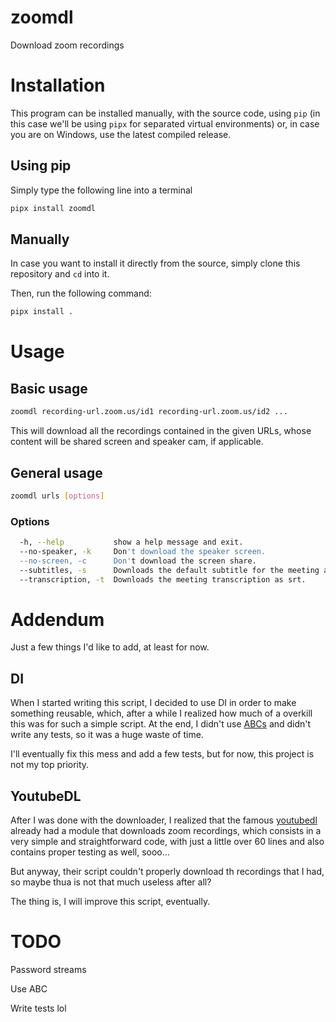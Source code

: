 # zoomdl
Download zoom recordings

# Installation
This program can be installed manually, with the source code, using `pip` (in this case we'll be using `pipx` for separated virtual environments) or, in case you are on Windows, use the latest compiled release.

## Using pip
Simply type the following line into a terminal
```sh
pipx install zoomdl
```

## Manually
In case you want to install it directly from the source, simply clone this repository and `cd` into it.

Then, run the following command:
```sh
pipx install .
```


# Usage
## Basic usage
```sh
zoomdl recording-url.zoom.us/id1 recording-url.zoom.us/id2 ...
```

This will download all the recordings contained in the given URLs, whose content will be shared screen and speaker cam, if applicable.


## General usage
```sh
zoomdl urls [options]
```

### Options
```sh
  -h, --help           show a help message and exit.
  --no-speaker, -k     Don't download the speaker screen.
  --no-screen, -c      Don't download the screen share.
  --subtitles, -s      Downloads the default subtitle for the meeting as srt.
  --transcription, -t  Downloads the meeting transcription as srt.
```

# Addendum
Just a few things I'd like to add, at least for now.

## DI
When I started writing this script, I decided to use DI in order to make something reusable, which, after a while I realized how much of a overkill this was for such a simple script. At the end, I didn't use [ABCs](https://docs.python.org/3/library/abc.html) and didn't write any tests, so it was a huge waste of time.

I'll eventually fix this mess and add a few tests, but for now, this project is not my top priority.

## YoutubeDL
After I was done with the downloader, I realized that the famous [youtubedl](https://github.com/ytdl-org/youtube-dl) already had a module that downloads zoom recordings, which consists in a very simple and straightforward code, with just a little over 60 lines and also contains proper testing as well, sooo...

But anyway, their script couldn't properly download th recordings that I had, so maybe thua is not that much useless after all?

The thing is, I will improve this script, eventually.

# TODO
Password streams

Use ABC

Write tests lol
